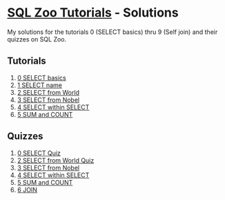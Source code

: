 # [SQL Zoo Tutorials](https://sqlzoo.net/wiki/SQL_Tutorial) - Solutions

My solutions for the tutorials 0 (SELECT basics) thru 9 (Self join) and their quizzes on SQL Zoo.

## Tutorials

1. [0 SELECT basics](tutorials/0-select-basics.md)
1. [1 SELECT name](tutorials/1-select-name.md)
1. [2 SELECT from World](tutorials/2-select-from-world.md)
1. [3 SELECT from Nobel](tutorials/3-select-from-nobel.md)
1. [4 SELECT within SELECT](tutorials/4-select-within-select.md)
1. [5 SUM and COUNT](tutorials/5-sum-and-count.md)
<!-- 1. [6 JOIN](tutorials/6-join.md) -->
<!-- 1. [7 More JOIN operations](tutorials/7-more-join-operations.md) -->
<!-- 1. [8 Using Null](tutorials/8-using-null.md) -->
<!-- 1. [8+ Numeric Examples](tutorials/8-plus-numeric-examples.md) -->
<!-- 1. [9- Window function](tutorials/9-minus-window-function.md) -->
<!-- 1. [9+ COVID 19](tutorials/9-plus-covid-19.md) -->
<!-- 1. [9 Self join](tutorials/9-self-join.md) -->

## Quizzes

1. [0 SELECT Quiz](quizzes/0-select.md)
1. [2 SELECT from World Quiz](quizzes/2-select-from-world.md)
1. [3 SELECT from Nobel](quizzes/3-select-from-nobel.md)
1. [4 SELECT within SELECT](quizzes/4-select-within-select.md)
1. [5 SUM and COUNT](quizzes/5-sum-and-count.md)
1. [6 JOIN](quizzes/6-join.md)
<!-- 1. [7 More JOIN operations](quizzes/7-more-join-operations.md) -->
<!-- 1. [8 Using Null](quizzes/8-using-null.md) -->
<!-- 1. [9 Self join](quizzes/9-self-join.md) -->
